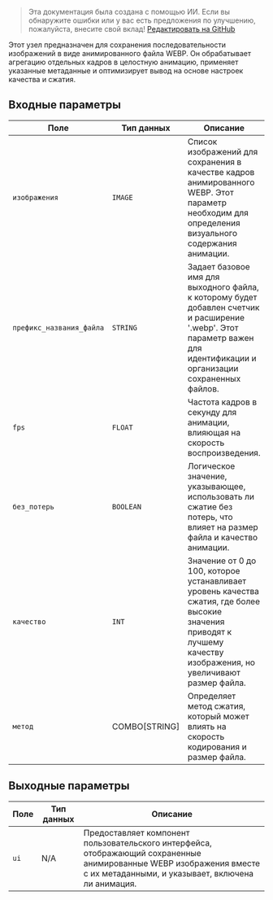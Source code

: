 > Эта документация была создана с помощью ИИ. Если вы обнаружите ошибки или у вас есть предложения по улучшению, пожалуйста, внесите свой вклад! [Редактировать на GitHub](https://github.com/Comfy-Org/embedded-docs/blob/main/comfyui_embedded_docs/docs/SaveAnimatedWEBP/ru.md)

Этот узел предназначен для сохранения последовательности изображений в виде анимированного файла WEBP. Он обрабатывает агрегацию отдельных кадров в целостную анимацию, применяет указанные метаданные и оптимизирует вывод на основе настроек качества и сжатия.

## Входные параметры

| Поле              | Тип данных  | Описание                                                                           |
|-------------------|-------------|-------------------------------------------------------------------------------------|
| `изображения`          | `IMAGE`     | Список изображений для сохранения в качестве кадров анимированного WEBP. Этот параметр необходим для определения визуального содержания анимации. |
| `префикс_названия_файла` | `STRING`    | Задает базовое имя для выходного файла, к которому будет добавлен счетчик и расширение '.webp'. Этот параметр важен для идентификации и организации сохраненных файлов. |
| `fps`             | `FLOAT`     | Частота кадров в секунду для анимации, влияющая на скорость воспроизведения. |
| `без_потерь`        | `BOOLEAN`   | Логическое значение, указывающее, использовать ли сжатие без потерь, что влияет на размер файла и качество анимации. |
| `качество`         | `INT`       | Значение от 0 до 100, которое устанавливает уровень качества сжатия, где более высокие значения приводят к лучшему качеству изображения, но увеличивают размер файла. |
| `метод`          | COMBO[STRING] | Определяет метод сжатия, который может влиять на скорость кодирования и размер файла. |

## Выходные параметры

| Поле | Тип данных | Описание                                                                       |
|-------|-------------|-----------------------------------------------------------------------------------|
| `ui`  | N/A         | Предоставляет компонент пользовательского интерфейса, отображающий сохраненные анимированные WEBP изображения вместе с их метаданными, и указывает, включена ли анимация. |
